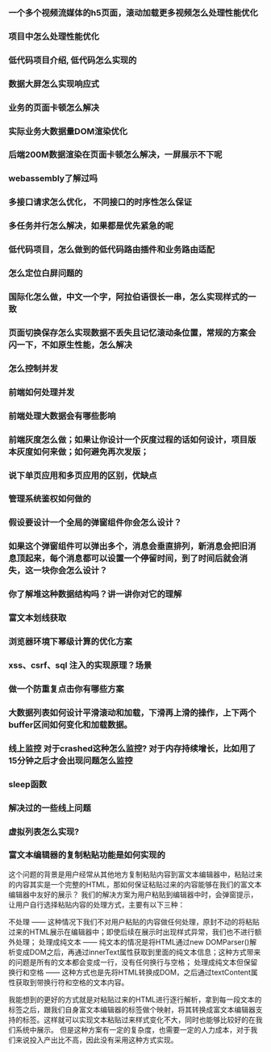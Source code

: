 ### 一个多个视频流媒体的h5页面，滚动加载更多视频怎么处理性能优化

### 项目中怎么处理性能优化

### 低代码项目介绍, 低代码怎么实现的

### 数据大屏怎么实现响应式

### 业务的页面卡顿怎么解决

### 实际业务大数据量DOM渲染优化

### 后端200M数据渲染在页面卡顿怎么解决，一屏展示不下呢

### webassembly了解过吗

### 多接口请求怎么优化， 不同接口的时序性怎么保证

### 多任务并行怎么解决，如果都是优先紧急的呢

### 低代码项目，怎么做到的低代码路由插件和业务路由适配

### 怎么定位白屏问题的


### 国际化怎么做，中文一个字，阿拉伯语很长一串，怎么实现样式的一致

### 页面切换保存怎么实现数据不丢失且记忆滚动条位置，常规的方案会闪一下，不如原生性能，怎么解决


### 怎么控制并发

### 前端如何处理并发

### 前端处理大数据会有哪些影响

### 前端灰度怎么做；如果让你设计一个灰度过程的话如何设计，项目版本灰度如何来做；如何避免再次发版；

### 说下单页应用和多页应用的区别，优缺点

### 管理系统鉴权如何做的


### 假设要设计一个全局的弹窗组件你会怎么设计？

### 如果这个弹窗组件可以弹出多个，消息会垂直排列，新消息会把旧消息顶起来，每个消息都可以设置一个停留时间，到了时间后就会消失，这一块你会怎么设计？

### 你了解堆这种数据结构吗？讲一讲你对它的理解

### 富文本划线获取

### 浏览器环境下幂级计算的优化方案

###  xss、csrf、sql 注入的实现原理？场景

### 做一个防重复点击你有哪些方案

### 大数据列表如何设计平滑滚动和加载，下滑再上滑的操作，上下两个buffer区间如何变化和加载数据。

### 线上监控 对于crashed这种怎么监控? 对于内存持续增长，比如用了15分钟之后才会出现问题怎么监控

### sleep函数

### 解决过的一些线上问题

### 虚拟列表怎么实现?

### 富文本编辑器的复制粘贴功能是如何实现的
这个问题的背景是用户经常从其他地方复制粘贴内容到富文本编辑器中，粘贴过来的内容其实是一个完整的HTML，那如何保证粘贴过来的内容能够在我们的富文本编辑器中友好的展示？
我们的解决方案为用户粘贴到编辑器中时，会弹窗提示，让用户自行选择粘贴内容的处理方式，主要有以下三种：

不处理 —— 这种情况下我们不对用户粘贴的内容做任何处理，原封不动的将粘贴过来的HTML展示在编辑器中；即使后续在展示时出现样式异常，我们也不进行额外处理；
处理成纯文本 —— 纯文本的情况是将HTML通过new DOMParser()解析变成DOM之后，再通过innerText属性获取到里面的纯文本信息；这种方式带来的问题是所有的文本都会变成一行，没有任何换行与空格；
处理成纯文本但保留换行和空格 —— 这种方式也是先将HTML转换成DOM，之后通过textContent属性获取到带换行符和空格的文本内容。

我能想到的更好的方式就是对粘贴过来的HTML进行逐行解析，拿到每一段文本的标签之后，跟我们自身富文本编辑器的标签做个映射，将其转换成富文本编辑器支持的标签。这样就可以实现文本粘贴过来样式变化不大，同时也能够比较好的在我们系统中展示。
但是这种方案有一定的复杂度，也需要一定的人力成本，对于我们来说投入产出比不高，因此没有采用这种方式实现。
